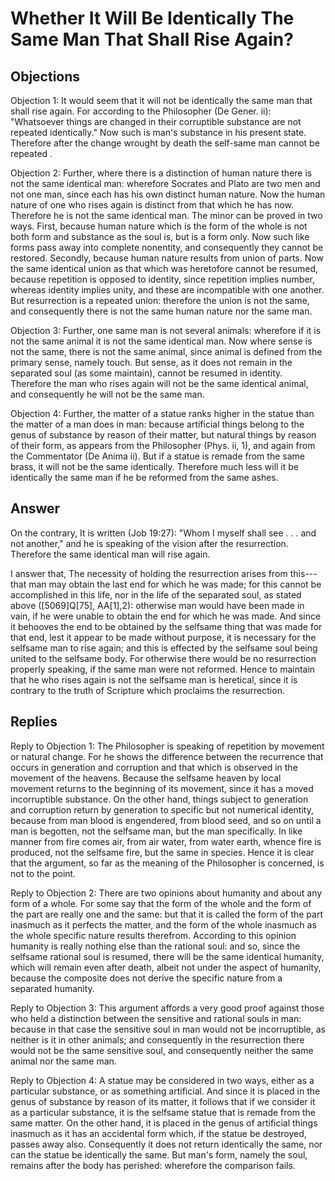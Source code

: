 # Whether It Will Be Identically The Same Man That Shall Rise Again?

## Objections

Objection 1: It would seem that it will not be identically the same man that shall rise again. For according to the Philosopher (De Gener. ii): "Whatsoever things are changed in their corruptible substance are not repeated identically." Now such is man's substance in his present state. Therefore after the change wrought by death the self-same man cannot be repeated .

Objection 2: Further, where there is a distinction of human nature there is not the same identical man: wherefore Socrates and Plato are two men and not one man, since each has his own distinct human nature. Now the human nature of one who rises again is distinct from that which he has now. Therefore he is not the same identical man. The minor can be proved in two ways. First, because human nature which is the form of the whole is not both form and substance as the soul is, but is a form only. Now such like forms pass away into complete nonentity, and consequently they cannot be restored. Secondly, because human nature results from union of parts. Now the same identical union as that which was heretofore cannot be resumed, because repetition is opposed to identity, since repetition implies number, whereas identity implies unity, and these are incompatible with one another. But resurrection is a repeated union: therefore the union is not the same, and consequently there is not the same human nature nor the same man.

Objection 3: Further, one same man is not several animals: wherefore if it is not the same animal it is not the same identical man. Now where sense is not the same, there is not the same animal, since animal is defined from the primary sense, namely touch. But sense, as it does not remain in the separated soul (as some maintain), cannot be resumed in identity. Therefore the man who rises again will not be the same identical animal, and consequently he will not be the same man.

Objection 4: Further, the matter of a statue ranks higher in the statue than the matter of a man does in man: because artificial things belong to the genus of substance by reason of their matter, but natural things by reason of their form, as appears from the Philosopher (Phys. ii, 1), and again from the Commentator (De Anima ii). But if a statue is remade from the same brass, it will not be the same identically. Therefore much less will it be identically the same man if he be reformed from the same ashes.

## Answer

On the contrary, It is written (Job 19:27): "Whom I myself shall see . . . and not another," and he is speaking of the vision after the resurrection. Therefore the same identical man will rise again.

I answer that, The necessity of holding the resurrection arises from this---that man may obtain the last end for which he was made; for this cannot be accomplished in this life, nor in the life of the separated soul, as stated above ([5069]Q[75], AA[1],2): otherwise man would have been made in vain, if he were unable to obtain the end for which he was made. And since it behooves the end to be obtained by the selfsame thing that was made for that end, lest it appear to be made without purpose, it is necessary for the selfsame man to rise again; and this is effected by the selfsame soul being united to the selfsame body. For otherwise there would be no resurrection properly speaking, if the same man were not reformed. Hence to maintain that he who rises again is not the selfsame man is heretical, since it is contrary to the truth of Scripture which proclaims the resurrection.

## Replies

Reply to Objection 1: The Philosopher is speaking of repetition by movement or natural change. For he shows the difference between the recurrence that occurs in generation and corruption and that which is observed in the movement of the heavens. Because the selfsame heaven by local movement returns to the beginning of its movement, since it has a moved incorruptible substance. On the other hand, things subject to generation and corruption return by generation to specific but not numerical identity, because from man blood is engendered, from blood seed, and so on until a man is begotten, not the selfsame man, but the man specifically. In like manner from fire comes air, from air water, from water earth, whence fire is produced, not the selfsame fire, but the same in species. Hence it is clear that the argument, so far as the meaning of the Philosopher is concerned, is not to the point.

Reply to Objection 2: There are two opinions about humanity and about any form of a whole. For some say that the form of the whole and the form of the part are really one and the same: but that it is called the form of the part inasmuch as it perfects the matter, and the form of the whole inasmuch as the whole specific nature results therefrom. According to this opinion humanity is really nothing else than the rational soul: and so, since the selfsame rational soul is resumed, there will be the same identical humanity, which will remain even after death, albeit not under the aspect of humanity, because the composite does not derive the specific nature from a separated humanity.

Reply to Objection 3: This argument affords a very good proof against those who held a distinction between the sensitive and rational souls in man: because in that case the sensitive soul in man would not be incorruptible, as neither is it in other animals; and consequently in the resurrection there would not be the same sensitive soul, and consequently neither the same animal nor the same man.

Reply to Objection 4: A statue may be considered in two ways, either as a particular substance, or as something artificial. And since it is placed in the genus of substance by reason of its matter, it follows that if we consider it as a particular substance, it is the selfsame statue that is remade from the same matter. On the other hand, it is placed in the genus of artificial things inasmuch as it has an accidental form which, if the statue be destroyed, passes away also. Consequently it does not return identically the same, nor can the statue be identically the same. But man's form, namely the soul, remains after the body has perished: wherefore the comparison fails.